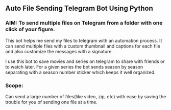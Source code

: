 ## Auto File Sending Telegram Bot Using Python

### AIM: To send multiple files on Telegram from a folder with one click of your figure.

This bot helps me send my files to telegram with an automation process.
It can send multiple files with a custom thumbnail and captions for each file and also customize the messages with a signature.

I use this bot to save movies and series on telegram to share with friends or to watch later.
For a given series the bot sends season by season separating with a season number sticker which keeps it well organized.

### Scope:
Can send a large number of files(like video, zip, etc) with ease by saving the trouble for you of sending one file at a time.
